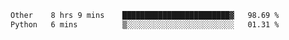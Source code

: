 <!--START_SECTION:waka-->

```txt
Other    8 hrs 9 mins    ████████████████████████▓   98.69 %
Python   6 mins          ▒░░░░░░░░░░░░░░░░░░░░░░░░   01.31 %
```

<!--END_SECTION:waka-->
